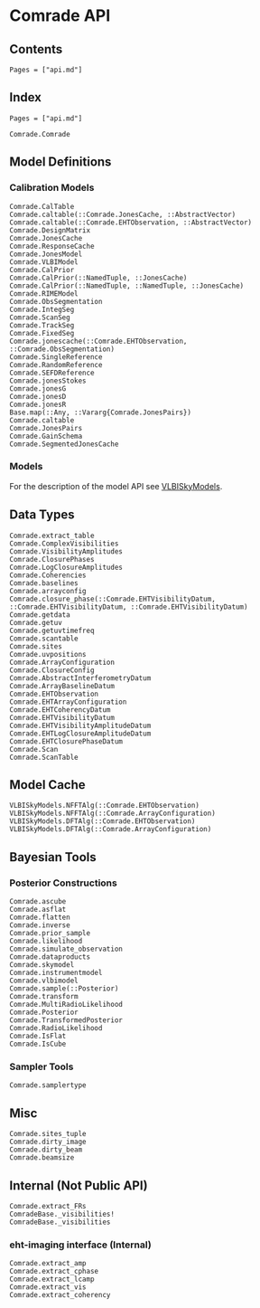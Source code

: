 # Comrade API



## Contents

```@contents
Pages = ["api.md"]
```

## Index

```@index
Pages = ["api.md"]
```

```@docs
Comrade.Comrade
```

## Model Definitions

### Calibration Models

```@docs
Comrade.CalTable
Comrade.caltable(::Comrade.JonesCache, ::AbstractVector)
Comrade.caltable(::Comrade.EHTObservation, ::AbstractVector)
Comrade.DesignMatrix
Comrade.JonesCache
Comrade.ResponseCache
Comrade.JonesModel
Comrade.VLBIModel
Comrade.CalPrior
Comrade.CalPrior(::NamedTuple, ::JonesCache)
Comrade.CalPrior(::NamedTuple, ::NamedTuple, ::JonesCache)
Comrade.RIMEModel
Comrade.ObsSegmentation
Comrade.IntegSeg
Comrade.ScanSeg
Comrade.TrackSeg
Comrade.FixedSeg
Comrade.jonescache(::Comrade.EHTObservation, ::Comrade.ObsSegmentation)
Comrade.SingleReference
Comrade.RandomReference
Comrade.SEFDReference
Comrade.jonesStokes
Comrade.jonesG
Comrade.jonesD
Comrade.jonesR
Base.map(::Any, ::Vararg{Comrade.JonesPairs})
Comrade.caltable
Comrade.JonesPairs
Comrade.GainSchema
Comrade.SegmentedJonesCache
```

### Models

For the description of the model API see [VLBISkyModels](https://ehtjulia.github.io/VLBISkyModels.jl/stable/).




## Data Types


```@docs
Comrade.extract_table
Comrade.ComplexVisibilities
Comrade.VisibilityAmplitudes
Comrade.ClosurePhases
Comrade.LogClosureAmplitudes
Comrade.Coherencies
Comrade.baselines
Comrade.arrayconfig
Comrade.closure_phase(::Comrade.EHTVisibilityDatum, ::Comrade.EHTVisibilityDatum, ::Comrade.EHTVisibilityDatum)
Comrade.getdata
Comrade.getuv
Comrade.getuvtimefreq
Comrade.scantable
Comrade.sites
Comrade.uvpositions
Comrade.ArrayConfiguration
Comrade.ClosureConfig
Comrade.AbstractInterferometryDatum
Comrade.ArrayBaselineDatum
Comrade.EHTObservation
Comrade.EHTArrayConfiguration
Comrade.EHTCoherencyDatum
Comrade.EHTVisibilityDatum
Comrade.EHTVisibilityAmplitudeDatum
Comrade.EHTLogClosureAmplitudeDatum
Comrade.EHTClosurePhaseDatum
Comrade.Scan
Comrade.ScanTable
```

## Model Cache
```@docs
VLBISkyModels.NFFTAlg(::Comrade.EHTObservation)
VLBISkyModels.NFFTAlg(::Comrade.ArrayConfiguration)
VLBISkyModels.DFTAlg(::Comrade.EHTObservation)
VLBISkyModels.DFTAlg(::Comrade.ArrayConfiguration)
```


## Bayesian Tools

### Posterior Constructions

```@docs
Comrade.ascube
Comrade.asflat
Comrade.flatten
Comrade.inverse
Comrade.prior_sample
Comrade.likelihood
Comrade.simulate_observation
Comrade.dataproducts
Comrade.skymodel
Comrade.instrumentmodel
Comrade.vlbimodel
Comrade.sample(::Posterior)
Comrade.transform
Comrade.MultiRadioLikelihood
Comrade.Posterior
Comrade.TransformedPosterior
Comrade.RadioLikelihood
Comrade.IsFlat
Comrade.IsCube
```

### Sampler Tools
```@docs
Comrade.samplertype
```

## Misc

```@docs
Comrade.sites_tuple
Comrade.dirty_image
Comrade.dirty_beam
Comrade.beamsize
```

## Internal (Not Public API)
```@docs
Comrade.extract_FRs
ComradeBase._visibilities!
ComradeBase._visibilities
```

### eht-imaging interface (Internal)

```@docs
Comrade.extract_amp
Comrade.extract_cphase
Comrade.extract_lcamp
Comrade.extract_vis
Comrade.extract_coherency
```


